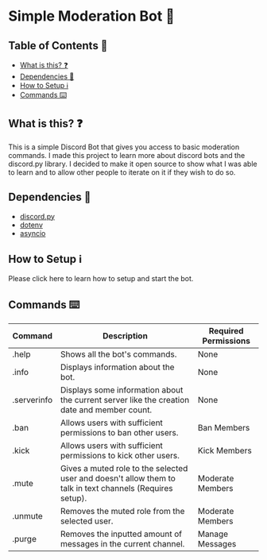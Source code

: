 # **Simple Moderation Bot** 🤖

## Table of Contents 📝
- [What is this? ❓](#what-is-this-question)
- [Dependencies 📃](#dependencies-page_with_curl)
- [How to Setup ℹ️](#how-to-setup-information_source)
- [Commands ⌨️](#commands-keyboard)

##  What is this? :question:

This is a simple Discord Bot that gives you access to basic moderation commands. I made this project to learn more about discord bots and the discord.py library. I decided to make it open source to show what I was able to learn and to allow other people to iterate on it if they wish to do so.

## Dependencies :page_with_curl:
- [discord.py](https://discordpy.readthedocs.io/en/stable/)
- [dotenv](https://pypi.org/project/python-dotenv/)
- [asyncio](https://pypi.org/project/asyncio)

## How to Setup :information_source:

Please click here to learn how to setup and start the bot.


## Commands :keyboard:

Command|Description|Required Permissions
-|-|-
.help | Shows all the bot's commands. | None
.info | Displays information about the bot. | None
.serverinfo| Displays some information about the current server like the creation date and member count. | None
.ban | Allows users with sufficient permissions to ban other users. | Ban Members
.kick | Allows users with sufficient permissions to kick other users. | Kick Members
.mute | Gives a muted role to the selected user and doesn't allow them to talk in text channels (Requires setup). | Moderate Members
.unmute | Removes the muted role from the selected user. | Moderate Members
.purge | Removes the inputted amount of messages in the current channel. | Manage Messages
